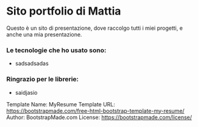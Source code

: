 # Sito portfolio di Mattia

Questo è un sito di presentazione, dove raccolgo tutti i miei progetti, e anche una mia presentazione.

### Le tecnologie che ho usato sono:
- sadsadsadas

### Ringrazio per le librerie:
- saidjasio

Template Name: MyResume
Template URL: https://bootstrapmade.com/free-html-bootstrap-template-my-resume/
Author: BootstrapMade.com
License: https://bootstrapmade.com/license/

